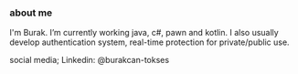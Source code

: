 ### about me
I'm Burak. I’m currently working java, c#, pawn and kotlin. I also usually develop authentication system, real-time protection for private/public use.

social media;
Linkedin: @burakcan-tokses

<!--
**burakcantokses/burakcantokses** is a ✨ _special_ ✨ repository because its `README.md` (this file) appears on your GitHub profile.
